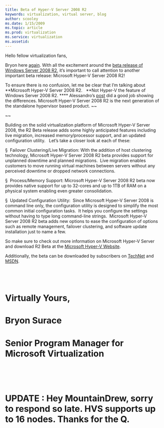```yaml
---
title: Beta of Hyper-V Server 2008 R2
keywords: virtualization, virtual server, blog
author: scooley
ms.date: 1/15/2009
ms.topic: article
ms.prod: virtualization
ms.service: virtualization
ms.assetid: 
---
```


Hello fellow virtualization fans,

Bryon here [again](http://blogs.technet.com/virtualization/archive/2009/01/16/winserver-2k8-hyper-v-is-alive.aspx). With all the excitement around the [beta release of Windows Server 2008 R2](http://blogs.technet.com/windowsserver/archive/2009/01/07/announcing-windows-server-2008-r2-beta.aspx), it’s important to call attention to another important beta release: Microsoft Hyper-V Server 2008 R2! 

To ensure there is no confusion, let me be clear that I’m talking about **Microsoft Hyper-V Server 2008 R2.   **Not Hyper-V the feature of Windows Server 2008 R2. **** Alessandro’s [post](http://www.virtualization.info/2009/01/microsoft-releases-stand-alone-hyper-v.html) did a good job showing the differences. Microsoft Hyper-V Server 2008 R2 is the next generation of the standalone hypervisor based product. ~~

~~

Building on the solid virtualization platform of Microsoft Hyper-V Server 2008, the R2 Beta release adds some highly anticipated features including live migration, increased memory/processor support, and an updated configuration utility.   Let’s take a closer look at each of these:

§  Failover Clustering/Live Migration: With the addition of host clustering technology, Microsoft Hyper-V Server 2008 R2 beta provides support for unplanned downtime and planned migrations.  Live migration enables customers to move running virtual machines between servers without any perceived downtime or dropped network connections.

§  Process/Memory Support: Microsoft Hyper-V Server 2008 R2 beta now provides native support for up to 32-cores and up to 1TB of RAM on a physical system enabling even greater consolidation.

§  Updated Configuration Utility:  Since Microsoft Hyper-V Server 2008 is command line only, the configuration utility is designed to simplify the most common initial configuration tasks.  It helps you configure the settings without having to type long command-line strings.  Microsoft Hyper-V Server 2008 R2 beta adds new options to ease the configuration of options such as remote management, failover clustering, and software update installation just to name a few.

So make sure to check out more information on Microsoft Hyper-V Server and download R2 Beta at the [Microsoft Hyper-V Website](http://www.microsoft.com/hvs).

Additionally, the beta can be downloaded by subscribers on [TechNet](https://technet.microsoft.com/subscriptions/downloads/default.aspx?pv=1:352) and [MSDN](https://msdn.microsoft.com/subscriptions/downloads/default.aspx?pv=1:352). 

# 

 

# Virtually Yours,

# Bryon Surace 

# Senior Program Manager for Microsoft Virtualization

#  

#  **UPDATE** : Hey MountainDrew, sorry to respond so late. HVS supports up to 16 nodes. Thanks for the Q.
